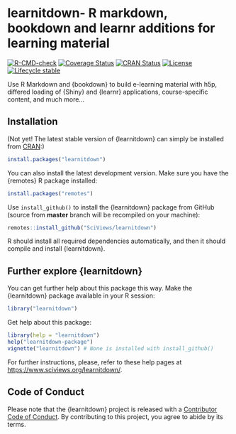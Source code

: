 # learnitdown- R markdown, bookdown and learnr additions for learning material

<!-- badges: start -->

[![R-CMD-check](https://github.com/Sciviews/learnitdown/actions/workflows/R-CMD-check.yaml/badge.svg)](https://github.com/Sciviews/learnitdown/actions/workflows/R-CMD-check.yaml) [![Coverage Status](https://img.shields.io/codecov/c/github/SciViews/learnitdown/master.svg)](https://codecov.io/github/SciViews/learnitdown?branch=master) [![CRAN Status](https://www.r-pkg.org/badges/version/learnitdown)](https://cran.r-project.org/package=learnitdown) [![License](https://img.shields.io/badge/license-GPL-blue.svg)](https://www.gnu.org/licenses/gpl-2.0.html) [![Lifecycle stable](https://img.shields.io/badge/lifecycle-stable-brightgreen.svg)](https://www.tidyverse.org/lifecycle/#stable)

<!-- badges: end -->

Use R Markdown and {bookdown} to build e-learning material with h5p, differed loading of {Shiny} and {learnr} applications, course-specific content, and much more...

## Installation

(Not yet! The latest stable version of {learnitdown} can simply be installed from [CRAN](http://cran.r-project.org):)

``` r
install.packages("learnitdown")
```

You can also install the latest development version. Make sure you have the {remotes} R package installed:

``` r
install.packages("remotes")
```

Use `install_github()` to install the {learnitdown} package from GitHub (source from **master** branch will be recompiled on your machine):

``` r
remotes::install_github("SciViews/learnitdown")
```

R should install all required dependencies automatically, and then it should compile and install {learnitdown}.

## Further explore {learnitdown}

You can get further help about this package this way. Make the {learnitdown} package available in your R session:

``` r
library("learnitdown")
```

Get help about this package:

``` r
library(help = "learnitdown")
help("learnitdown-package")
vignette("learnitdown") # None is installed with install_github()
```

For further instructions, please, refer to these help pages at <https://www.sciviews.org/learnitdown/>.

## Code of Conduct

Please note that the {learnitdown} project is released with a [Contributor Code of Conduct](CODE_OF_CONDUCT.md). By contributing to this project, you agree to abide by its terms.
